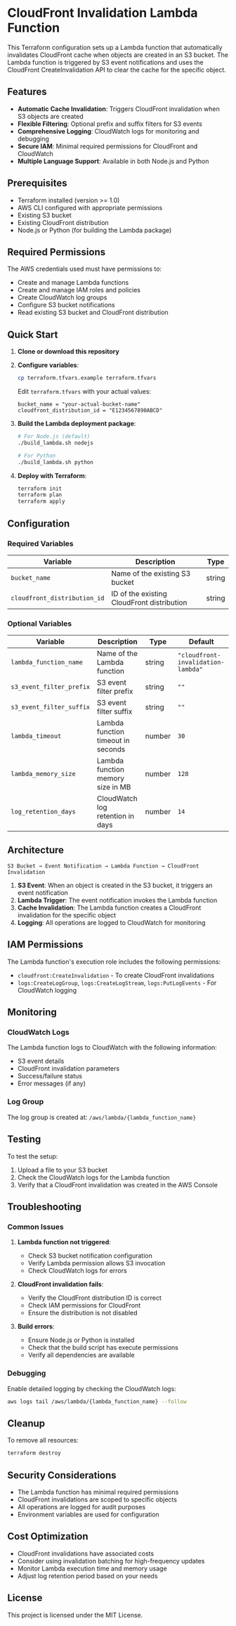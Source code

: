 # CloudFront Invalidation Lambda Function

This Terraform configuration sets up a Lambda function that automatically invalidates CloudFront cache when objects are created in an S3 bucket. The Lambda function is triggered by S3 event notifications and uses the CloudFront CreateInvalidation API to clear the cache for the specific object.

## Features

- **Automatic Cache Invalidation**: Triggers CloudFront invalidation when S3 objects are created
- **Flexible Filtering**: Optional prefix and suffix filters for S3 events
- **Comprehensive Logging**: CloudWatch logs for monitoring and debugging
- **Secure IAM**: Minimal required permissions for CloudFront and CloudWatch
- **Multiple Language Support**: Available in both Node.js and Python

## Prerequisites

- Terraform installed (version >= 1.0)
- AWS CLI configured with appropriate permissions
- Existing S3 bucket
- Existing CloudFront distribution
- Node.js or Python (for building the Lambda package)

## Required Permissions

The AWS credentials used must have permissions to:
- Create and manage Lambda functions
- Create and manage IAM roles and policies
- Create CloudWatch log groups
- Configure S3 bucket notifications
- Read existing S3 bucket and CloudFront distribution

## Quick Start

1. **Clone or download this repository**

2. **Configure variables**:
   ```bash
   cp terraform.tfvars.example terraform.tfvars
   ```
   Edit `terraform.tfvars` with your actual values:
   ```hcl
   bucket_name = "your-actual-bucket-name"
   cloudfront_distribution_id = "E1234567890ABCD"
   ```

3. **Build the Lambda deployment package**:
   ```bash
   # For Node.js (default)
   ./build_lambda.sh nodejs
   
   # For Python
   ./build_lambda.sh python
   ```

4. **Deploy with Terraform**:
   ```bash
   terraform init
   terraform plan
   terraform apply
   ```

## Configuration

### Required Variables

| Variable | Description | Type |
|----------|-------------|------|
| `bucket_name` | Name of the existing S3 bucket | string |
| `cloudfront_distribution_id` | ID of the existing CloudFront distribution | string |

### Optional Variables

| Variable | Description | Type | Default |
|----------|-------------|------|---------|
| `lambda_function_name` | Name of the Lambda function | string | `"cloudfront-invalidation-lambda"` |
| `s3_event_filter_prefix` | S3 event filter prefix | string | `""` |
| `s3_event_filter_suffix` | S3 event filter suffix | string | `""` |
| `lambda_timeout` | Lambda function timeout in seconds | number | `30` |
| `lambda_memory_size` | Lambda function memory size in MB | number | `128` |
| `log_retention_days` | CloudWatch log retention in days | number | `14` |

## Architecture

```
S3 Bucket → Event Notification → Lambda Function → CloudFront Invalidation
```

1. **S3 Event**: When an object is created in the S3 bucket, it triggers an event notification
2. **Lambda Trigger**: The event notification invokes the Lambda function
3. **Cache Invalidation**: The Lambda function creates a CloudFront invalidation for the specific object
4. **Logging**: All operations are logged to CloudWatch for monitoring

## IAM Permissions

The Lambda function's execution role includes the following permissions:

- `cloudfront:CreateInvalidation` - To create CloudFront invalidations
- `logs:CreateLogGroup`, `logs:CreateLogStream`, `logs:PutLogEvents` - For CloudWatch logging

## Monitoring

### CloudWatch Logs

The Lambda function logs to CloudWatch with the following information:
- S3 event details
- CloudFront invalidation parameters
- Success/failure status
- Error messages (if any)

### Log Group

The log group is created at: `/aws/lambda/{lambda_function_name}`

## Testing

To test the setup:

1. Upload a file to your S3 bucket
2. Check the CloudWatch logs for the Lambda function
3. Verify that a CloudFront invalidation was created in the AWS Console

## Troubleshooting

### Common Issues

1. **Lambda function not triggered**:
   - Check S3 bucket notification configuration
   - Verify Lambda permission allows S3 invocation
   - Check CloudWatch logs for errors

2. **CloudFront invalidation fails**:
   - Verify the CloudFront distribution ID is correct
   - Check IAM permissions for CloudFront
   - Ensure the distribution is not disabled

3. **Build errors**:
   - Ensure Node.js or Python is installed
   - Check that the build script has execute permissions
   - Verify all dependencies are available

### Debugging

Enable detailed logging by checking the CloudWatch logs:
```bash
aws logs tail /aws/lambda/{lambda_function_name} --follow
```

## Cleanup

To remove all resources:
```bash
terraform destroy
```

## Security Considerations

- The Lambda function has minimal required permissions
- CloudFront invalidations are scoped to specific objects
- All operations are logged for audit purposes
- Environment variables are used for configuration

## Cost Optimization

- CloudFront invalidations have associated costs
- Consider using invalidation batching for high-frequency updates
- Monitor Lambda execution time and memory usage
- Adjust log retention period based on your needs

## License

This project is licensed under the MIT License.